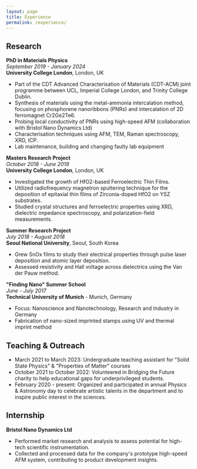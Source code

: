```yaml
---
layout: page
title: Experience
permalink: /experience/
---
```



## Research

**PhD in Materials Physics**  
_September 2019 - January 2024_  
**University College London**, London, UK  
- Part of the CDT Advanced Characterisation of Materials (CDT-ACM) joint programme between UCL, Imperial College London, and Trinity College Dublin.
- Synthesis of materials using the metal-ammonia intercalation method, focusing on phosphorene nanoribbons (PNRs) and intercalation of 2D ferromagnet Cr2Ge2Te6.
- Probing local conductivity of PNRs using high-speed AFM (collaboration with Bristol Nano Dynamics Ltd)
- Characterisation techniques using AFM, TEM, Raman spectroscopy, XRD, ICP.
- Lab maintenance, building and changing faulty lab equipment


**Masters Research Project**  
_October 2018 - June 2019_  
**University College London**, London, UK  
- Investigated the growth of HfO2-based Ferroelectric Thin Films.
- Utilized radiofrequency magnetron sputtering technique for the deposition of epitaxial thin films of Zirconia-doped HfO2 on YSZ substrates.
- Studied crystal structures and ferroelectric properties using XRD, dielectric impedance spectroscopy, and polarization-field measurements.
  

**Summer Research Project**  
_July 2018 - August 2018_  
**Seoul National University**, Seoul, South Korea  
- Grew SnOx films to study their electrical properties through pulse laser deposition and atomic layer deposition.
- Assessed resistivity and Hall voltage across dielectrics using the Van der Pauw method.


**"Finding Nano" Summer School**  
_June - July 2017_  
**Technical University of Munich** - Munich, Germany  
- Focus: Nanoscience and Nanotechnology, Research and Industry in Germany
- Fabrication of nano-sized imprinted stamps using UV and thermal imprint method

## Teaching & Outreach

- March 2021 to March 2023: Undergraduate teaching assistant for "Solid State Physics" & "Properties of Matter" courses
- October 2021 to October 2022: Volunteered in Bridging the Future charity to help educational gaps for underprivileged students.
- February 2020 - present: Organized and participated in annual Physics & Astronomy day to celebrate artistic talents in the department and to inspire public interest in the sciences.

## Internship

**Bristol Nano Dynamics Ltd**  
- Performed market research and analysis to assess potential for high-tech scientific instrumentation.
- Collected and processed data for the company's prototype high-speed AFM system, contributing to product development insights.
